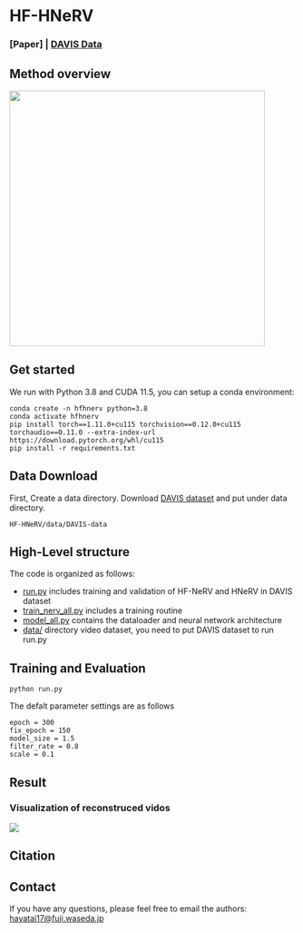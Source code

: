 # HF-HNeRV
### [Paper] | [DAVIS Data](https://davischallenge.org/)

## Method overview
<img src='./assets/HF-HNeRV_pipeline.png' height='450'>

## Get started
We run with Python 3.8 and CUDA 11.5, you can setup a conda environment:
```
conda create -n hfhnerv python=3.8
conda activate hfhnerv
pip install torch==1.11.0+cu115 torchvision==0.12.0+cu115 torchaudio==0.11.0 --extra-index-url  https://download.pytorch.org/whl/cu115
pip install -r requirements.txt
```

## Data Download
First, Create a data directory.
Download [DAVIS dataset](https://davischallenge.org/) and put under data directory.
```
HF-HNeRV/data/DAVIS-data
```

## High-Level structure
The code is organized as follows:
* [run.py](./run.py) includes training and validation of HF-NeRV and HNeRV in DAVIS dataset
* [train_nerv_all.py](./train_nerv_all.py) includes a training routine
* [model_all.py](./model_all.py) contains the dataloader and neural network architecture
* [data/](./data) directory video dataset, you need to put DAVIS dataset to run run.py

## Training and Evaluation
```
python run.py
```
The defalt parameter settings are as follows
```
epoch = 300
fix_epoch = 150
model_size = 1.5
filter_rate = 0.8
scale = 0.1
```

## Result
### Visualization of reconstruced vidos
<img src='./assets/cat3.png'>

## Citation

## Contact
If you have any questions, please feel free to email the authors: hayatai17@fuji.waseda.jp
